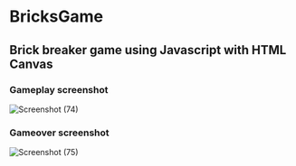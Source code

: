 # BricksGame

## Brick breaker game using Javascript with HTML Canvas

### Gameplay screenshot
![Screenshot (74)](https://github.com/user-attachments/assets/bde30ee0-9360-4c41-be77-0b3c3247a607)

### Gameover screenshot
![Screenshot (75)](https://github.com/user-attachments/assets/f679a2a8-04cc-4235-b379-83026a71a1cf)

